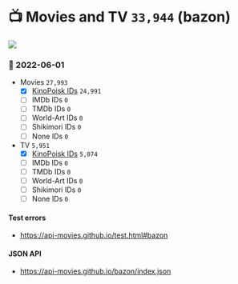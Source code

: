 # :tv: Movies and TV `33,944` (bazon)

<a href="https://API-Movies.github.io"><img src="https://API-Movies.github.io/banner.png?cache"></a>

### :date: 2022-06-01
- Movies `27,993`
  - [x] <a href="https://API-Movies.github.io/bazon/movie_kinopoisk_ids.json">KinoPoisk IDs</a> `24,991`
  - [ ] IMDb IDs `0`
  - [ ] TMDb IDs `0`
  - [ ] World-Art IDs `0`
  - [ ] Shikimori IDs `0`
  - [ ] None IDs `0`
- TV `5,951`
  - [x] <a href="https://API-Movies.github.io/bazon/tv_kinopoisk_ids.json">KinoPoisk IDs</a> `5,074`
  - [ ] IMDb IDs `0`
  - [ ] TMDb IDs `0`
  - [ ] World-Art IDs `0`
  - [ ] Shikimori IDs `0`
  - [ ] None IDs `0`
#### Test errors
- <a href='https://api-movies.github.io/test.html#bazon'>https://api-movies.github.io/test.html#bazon</a>
#### JSON API
- <a href='https://api-movies.github.io/bazon/index.json'>https://api-movies.github.io/bazon/index.json</a>
